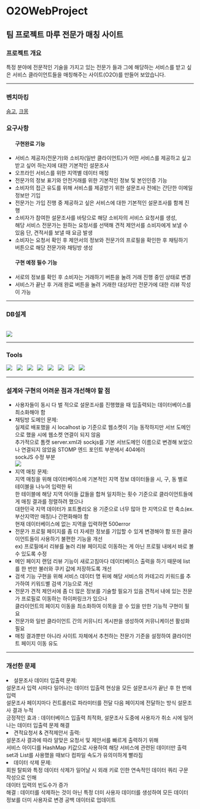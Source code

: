 <h1>O2OWebProject</h1>
<h2>팀 프로젝트 마루 전문가 매칭 사이트</h2>

<h3>프로젝트 개요</h3>
<div>특정 분야에 전문적인 기술을 가지고 있는 전문가 들과 그에 해당하는 서비스를 받고 싶은 서비스 클라이언트들을 매칭해주는 사이트(O2O)를 만들어 보았습니다.</div>

---

<h3>벤치마킹</h3>
<div>
 <a href="https://soomgo.com/">숨고</a>, <a href="https://kmong.com/">크몽</a>
 </div>

<h3>요구사항</h3>
 <ul>
  <h4>구현완료 기능</h4>
 <li>서비스 제공자(전문가)와 소비자(일반 클라이언트)가 어떤 서비스를 제공하고 싶고 받고 싶어 하는지에 대한 기본적인 설문조사</li> 
 <li>오프라인 서비스를 위한 지역별 데이터 매칭</li>
 <li>전문가의 정보 표기와 안전거래를 위한 기본적인 정보 및 본인인증 기능</li>
 <li>소비자의 접근 유도를 위해 서비스를 제공받기 위한 설문조사 전에는 간단한 이메일 정보만 기입</li>
 <li>전문가는 가입 진행 중 제공하고 싶은 서비스에 대한 기본적인 설문조사를 함께 진행</li>
 <li>소비자가 참여한 설문조사를 바탕으로 해당 소비자의 서비스 요청서를 생성,<br> 
 해당 서비스 전문가는 원하는 요청서를 선택해 견적 제안서를 소비자에게 보낼 수 있음 단, 견적서를 보낼 때 요금 발생</li>
 <li>소비자는 요청서 확인 후 제안서의 정보와 전문가의 프로필을 확인한 후 채팅하기 버튼으로 해당 전문가와 채팅방 생성</li>
 <h4>구현 예정 필수 기능</h4>
 <li>서로의 정보를 확인 후 소비자는 거래하기 버튼을 눌려 거래 진행 중인 상태로 변경</li>
 <li>서비스가 끝난 후 거래 완료 버튼을 눌려 거래한 대상자만 전문가에 대한 리뷰 작성이 가능</li>
 </ul>
 
 ---
 
 <h3>DB설계</h3><br>
 <img src="https://user-images.githubusercontent.com/100066303/179911930-94e161da-08ff-4f98-81bc-2dfe513aa24d.png"/>

---

<h3>Tools</h3>
<div>
<img src="https://img.shields.io/badge/java-007396?style=flat-square&logo=java&logoColor=white">  &nbsp
<img src="https://img.shields.io/badge/Spring-6DB33F?style=flat-square&logo=Spring&logoColor=white"> &nbsp
<img src="https://img.shields.io/badge/HTML5-E34F26?style=flat-square&logo=HTML5&logoColor=white"/> &nbsp
<img src="https://img.shields.io/badge/CSS3-1572B6?style=flat-square&logo=CSS3&logoColor=white"/> &nbsp
<img src="https://img.shields.io/badge/JavaScript-F7DF1E?style=flat-square&logo=JavaScript&logoColor=white"/> &nbsp
<img src="https://img.shields.io/badge/jquery-0769AD?style=flat-square&logo=jquery&logoColor=white"> &nbsp
<img src="https://img.shields.io/badge/MySQL-4479A1?style=flat-square&logo=MySQL&logoColor=white"/> &nbsp 
<img src="https://img.shields.io/badge/Amazon AWS-232F3E?style=flat-square&logo=Amazon%20AWS&logoColor=white"/> &nbsp
</div>

---

<h3>설계와 구현의 어려운 점과 개선해야 할 점</h3>
<ul>
  
 <li>사용자들이 동시 다 벌 적으로 설문조사를 진행했을 때 입출력되는 데이터베이스를 최소화해야 함</li> 
 <li>채팅방 도메인 문제:<br>
  실제로 배포했을 시 localhost ip 기준으로 웹소켓이 기능 동작하지만 서브 도메인으로 했을 시에 웹소켓 연결이 되지 않음<br>
추가적으로 톰캣 server.xml과 sockjs를 기본 서브도메인 이름으로 변경해 보았으나 연결되지 않았음 STOMP 엔드 포인트 부분에서 404에러<br>
sockJS 수정 부분<br>
  <img src="https://user-images.githubusercontent.com/100066303/179921409-ebca5e1a-42c4-4837-82ed-3d0f4f9e79cc.png"/></li>
 <li>지역 매칭 문제:<br>
  지역 매칭을 위해 데이터베이스에 기본적인 지역 정보 데이터들을 시, 구, 동 별로 테이블을 나누어 입력한 뒤<br>
한 테이블에 해당 지역 아이들 값들을 합쳐 일치하는 횟수 기준으로 클라이언트들에게 매칭 결과를 정렬하려 했으나<br>
대한민국 지역 데이터가 포트폴리오 용 기준으로 너무 많아 한 지역으로 만 축소(ex. 부산지역만 매칭)나 간편화해야 함<br>
현재 데이터베이스에 없는 지역을 입력하면 500error</li>
 <li>전문가 프로필 페이지를 좀 더 자세한 정보를 기입할 수 있게 변경해야 함 또한 클라이언트들이 사용하기 불편한 기능을 개선<br>
ex) 프로필에서 리뷰를 눌러 리뷰 페이지로 이동하는 게 아닌 프로필 내에서 바로 볼 수 있도록 수정</li>
 <li>메인 페이지 랜덤 리뷰 기능이 새로고침마다 데이터베이스 출력을 하기 때문에 list를 한 번만 불러와 쿠키 값에 저장하도록 개선</li>
 <li>검색 기능 구현을 위해 서비스 데이터 명 뒤에 해당 서비스의 카테고리 키워드를 추가하여 키워드별 검색 기능으로 개선</li>
 <li>전문가 견적 제안서에 좀 더 많은 정보를 기술할 필요가 있음 견적서 내에 있는 전문가 프로필로 이동하는 하이퍼링크가 있으나<br>
클라이언트의 페이지 이동을 최소화하여 이목을 끌 수 있을 만한 기능적 구현이 필요</li>
 <li>전문가와 일반 클라이언트 간의 커뮤니티 게시판을 생성하여 커뮤니케이션 활성화 필요</li>
 <li>매칭 결과뿐만 아니라 사이트 자체에서 추천하는 전문가 기준을 설정하여 클라이언트 페이지 이동 유도</li>
 </ul>
 
---

<h3>개선한 문제</h3>
<li>설문조사 데이터 입출력 문제:<br>
설문조사 입력 시마다 일어나는 데이터 입출력 현상을 모든 설문조사가 끝난 후 한 번에 입력<br>
설문조사 페이지마다 컨트롤러로 파라미터를 전달 다음 페이지에 전달하는 방식 설문조사 결과 누적<br>
긍정적인 효과 : 데이터베이스 입출력 최적화, 설문조사 도중에 사용자가 취소 시에 일어나는 데이터 입출력 문제 해결</li> 
<li>견적요청서 & 견적제안서 출력:  <br>
설문조사 결과에 따라 알맞은 요청서 및 제안서를 빠르게 출력하기 위해<br>
 서비스 아이디를 HashMap 키값으로 사용하여 해당 서비스에 관련된 데이터만 출력<br>
set과 List를 사용했을 때보다 컴파일 속도가 유의미하게 빨라짐</li>
<li>데이터 삭제 문제:<br>
회원 탈퇴와 특정 데이터 삭제가 일어날 시 외래 키로 인한 연속적인 데이터 쿼리 구문 작성으로 인해<br>
데이터 입력의 빈도수가 증가<br>
해결 : 데이터를 삭제하는 것이 아닌 특정 더미 사용자 데이터를 생성하여 모든 데이터 정보를 더미 사용자로 변경 공백 데이터로 업데이트</li>
 </ul>
